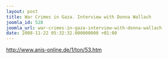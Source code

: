 ```yaml
---
layout: post
title: War Crimes in Gaza. Interview with Donna Wallach
joomla_id: 528
joomla_url: war-crimes-in-gaza-interview-with-donna-wallach
date: 2008-11-22 05:32:32.000000000 +01:00
---
```

<p><a href="http://www.anis-online.de/1/ton/53.htm">http://www.anis-online.de/1/ton/53.htm</a></p>
